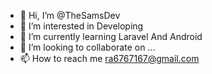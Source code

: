 - 👋 Hi, I’m @TheSamsDev
- 👀 I’m interested in Developing
- 🌱 I’m currently learning Laravel And Android
- 💞️ I’m looking to collaborate on ...
- 📫 How to reach me ra6767167@gmail.com

<!---
TheSamsDev/TheSamsDev is a ✨ special ✨ repository because its `README.md` (this file) appears on your GitHub profile.
You can click the Preview link to take a look at your changes.
--->
